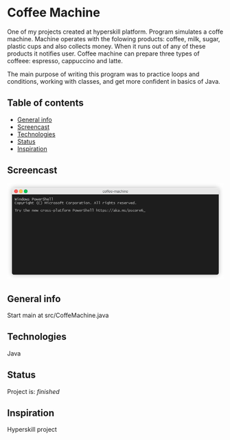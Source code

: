 # Coffee Machine

One of my projects created at hyperskill platform. Program simulates a coffe machine. Machine operates with the folowing products: coffee, milk, sugar, plastic cups and also collects money. When it runs out of any of these products it notifies user. Coffee machine can prepare three types of coffeee: espresso, cappuccino and latte.

The main purpose of writing this program was to practice loops and conditions, working with classes, and get more confident in basics of Java.

## Table of contents

- [General info](#general-info)
- [Screencast](#screencast)
- [Technologies](#technologies)
- [Status](#status)
- [Inspiration](#inspiration)

## Screencast

![Coffee Machine screeencast](screencast-coffee-machine.gif)

## General info

Start main at src/CoffeMachine.java

## Technologies

Java

## Status

Project is: _finished_

## Inspiration

Hyperskill project
